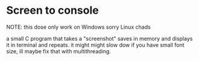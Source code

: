 # Screen to console

NOTE: this dose only work on Windows sorry Linux chads

a small C program that takes a "screenshot" saves in memory and displays it in terminal and repeats.
it might might slow dow if you have small font size, ill maybe fix that with multithreading.

